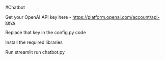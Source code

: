 #Chatbot

Get your OpenAI API key here - https://platform.openai.com/account/api-keys

Replace that key in the config.py code

Install the required libraries 

Run streamlit run chatbot.py
